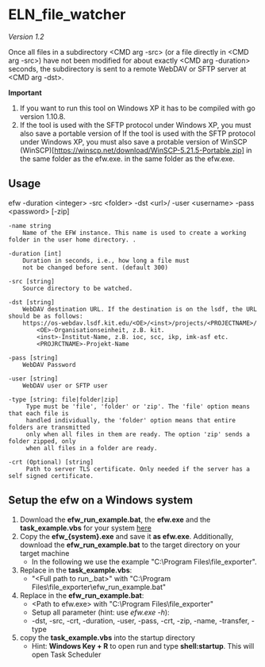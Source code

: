 # ELN_file_watcher
*Version 1.2*

Once all files in a subdirectory <CMD arg -src> 
(or a file directly in <CMD arg -src>) have not been
modified for about exactly <CMD arg -duration> seconds,
the subdirectory is sent to a remote WebDAV or SFTP server at <CMD arg -dst>.

**Important** 
1) If you want to run this tool on Windows XP it has to be compiled with go version 1.10.8.
2) If the tool is used with the SFTP protocol under Windows XP, you must also save a portable version of If the tool is used with the SFTP protocol under Windows XP, you must also save a protable version of WinSCP (WinSCP)[https://winscp.net/download/WinSCP-5.21.5-Portable.zip] in the same folder as the efw.exe. in the same folder as the efw.exe.

## Usage

efw -duration &lt;integer&gt; -src &lt;folder&gt; -dst &lt;url&gt;/ -user &lt;username&gt; -pass &lt;password&gt; [-zip]

    -name string
        Name of the EFW instance. This name is used to create a working folder in the user home directory. .
    
    -duration [int]
        Duration in seconds, i.e., how long a file must
        not be changed before sent. (default 300)
    
    -src [string]
        Source directory to be watched.
    
    -dst [string]
        WebDAV destination URL. If the destination is on the lsdf, the URL should be as follows:
        https://os-webdav.lsdf.kit.edu/<OE>/<inst>/projects/<PROJECTNAME>/
            <OE>-Organisationseinheit, z.B. kit.
            <inst>-Institut-Name, z.B. ioc, scc, ikp, imk-asf etc.
            <PROJRCTNAME>-Projekt-Name

    -pass [string]
        WebDAV Password

    -user [string]
        WebDAV user or SFTP user
  
    -type [string: file|folder|zip]
         Type must be 'file', 'folder' or 'zip'. The 'file' option means that each file is 
         handled individually, the 'folder' option means that entire folders are transmitted
         only when all files in them are ready. The option 'zip' sends a folder zipped, only
         when all files in a folder are ready.
   
    -crt (Optional) [string]
         Path to server TLS certificate. Only needed if the server has a self signed certificate.

## Setup the efw on a Windows system
1) Download the **efw_run_example.bat**, the **efw.exe** and the **task_example.vbs** for your system [here](https://github.com/ComPlat/ELN_file_watcher/releases/tag/latest)
2) Copy the **efw_{system}.exe** and save it **as efw.exe**. Additionally, download the **efw_run_example.bat** to the target directory on your target machine
   - In the following we use the example "C:\Program Files\file_exporter".
3) Replace in the **task_example.vbs**:
   - "&lt;Full path to run_.bat&gt;" with "C:\Program Files\file_exporter\efw_run_example.bat"
4) Replace in the **efw_run_example.bat**:
   - &lt;Path to efw.exe&gt; with "C:\Program Files\file_exporter\"
   - Setup all parameter (hint: use _efw.exe -h_):
   - -dst, -src, -crt, -duration, -user, -pass, -crt, -zip, -name, -transfer, -type
5) copy the **task_example.vbs** into the startup directory
   - Hint: **Windows Key + R** to open run and type **shell:startup**. This will open Task Scheduler





  

